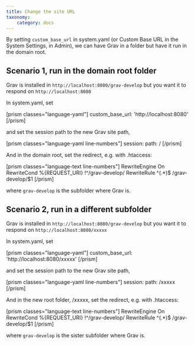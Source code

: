 ```yaml
---
title: Change the site URL
taxonomy:
    category: docs
---
```


By setting `custom_base_url` in system.yaml (or Custom Base URL in the System Settings, in Admin), we can have Grav in a folder but have it run in the domain root.

## Scenario 1, run in the domain root folder

Grav is installed in `http://localhost:8080/grav-develop` but you want it to respond on `http://localhost:8080`

In system.yaml, set

[prism classes="language-yaml"]
custom_base_url: 'http://localhost:8080'
[/prism]

and set the session path to the new Grav site path,

[prism classes="language-yaml line-numbers"]
session:
  path: /
[/prism]

And in the domain root, set the redirect, e.g. with .htaccess:

[prism classes="language-text line-numbers"]
RewriteEngine On
RewriteCond %{REQUEST_URI} !^/grav-develop/
RewriteRule ^(.*)$ /grav-develop/$1
[/prism]

where `grav-develop` is the subfolder where Grav is.

## Scenario 2, run in a different subfolder

Grav is installed in `http://localhost:8080/grav-develop` but you want it to respond on `http://localhost:8080/xxxxx`

In system.yaml, set

[prism classes="language-yaml"]
custom_base_url: 'http://localhost:8080/xxxxx'
[/prism]

and set the session path to the new Grav site path,

[prism classes="language-yaml line-numbers"]
session:
  path: /xxxxx
[/prism]

And in the new root folder, /xxxxx, set the redirect, e.g. with .htaccess:

[prism classes="language-text line-numbers"]
RewriteEngine On
RewriteCond %{REQUEST_URI} !^/grav-develop/
RewriteRule ^(.*)$ /grav-develop/$1
[/prism]

where `grav-develop` is the sister subfolder where Grav is.
